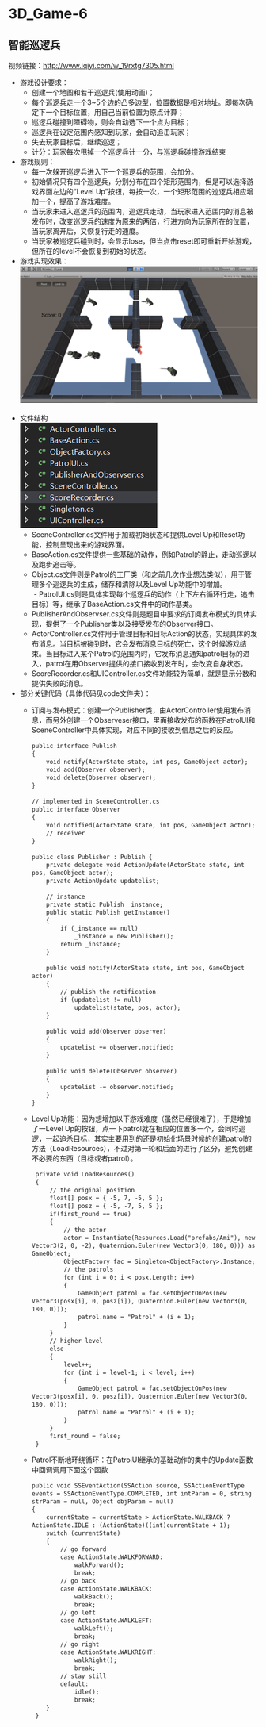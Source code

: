 # 3D_Game-6  
## 智能巡逻兵  
视频链接：http://www.iqiyi.com/w_19rxtg7305.html  
- 游戏设计要求：  
  - 创建一个地图和若干巡逻兵(使用动画)；  
  - 每个巡逻兵走一个3~5个边的凸多边型，位置数据是相对地址。即每次确定下一个目标位置，用自己当前位置为原点计算；  
  - 巡逻兵碰撞到障碍物，则会自动选下一个点为目标；  
  - 巡逻兵在设定范围内感知到玩家，会自动追击玩家；  
  - 失去玩家目标后，继续巡逻；  
  - 计分：玩家每次甩掉一个巡逻兵计一分，与巡逻兵碰撞游戏结束  
- 游戏规则：  
  - 每一次躲开巡逻兵进入下一个巡逻兵的范围，会加分。  
  - 初始情况只有四个巡逻兵，分别分布在四个矩形范围内，但是可以选择游戏界面左边的“Level Up”按钮，每按一次，一个矩形范围的巡逻兵相应增加一个，提高了游戏难度。  
  - 当玩家未进入巡逻兵的范围内，巡逻兵走动，当玩家进入范围内的消息被发布时，改变巡逻兵的速度为原来的两倍，行进方向为玩家所在的位置，当玩家离开后，又恢复行走的速度。
  - 当玩家被巡逻兵碰到时，会显示lose，但当点击reset即可重新开始游戏，但所在的level不会恢复到初始的状态。  
- 游戏实现效果：    
![avatar](https://github.com/MockingT/3D_Game-6/blob/master/pictures/result.png)  
- 文件结构  
![avatar](https://github.com/MockingT/3D_Game-6/blob/master/pictures/struct.png)  
  - SceneController.cs文件用于加载初始状态和提供Level Up和Reset功能，控制呈现出来的游戏界面。  
  - BaseAction.cs文件提供一些基础的动作，例如Patrol的静止，走动巡逻以及跑步追击等。  
  - Object.cs文件则是Patrol的工厂类（和之前几次作业想法类似），用于管理多个巡逻兵的生成，储存和清除以及Level Up功能中的增加。  
  - PatrolUI.cs则是具体实现每个巡逻兵的动作（上下左右循环行走，追击目标）等，继承了BaseAction.cs文件中的动作基类。  
  - PublisherAndObservser.cs文件则是题目中要求的订阅发布模式的具体实现，提供了一个Publisher类以及接受发布的Observer接口。  
  - ActorController.cs文件用于管理目标和目标Action的状态，实现具体的发布消息。当目标被碰到时，它会发布消息目标的死亡，这个时候游戏结束。当目标进入某个Patrol的范围内时，它发布消息通知patrol目标的进入，patrol在用Observer提供的接口接收到发布时，会改变自身状态。  
  - ScoreRecorder.cs和UIController.cs文件功能较为简单，就是显示分数和提供失败的消息。  
- 部分关键代码（具体代码见code文件夹）：  
  - 订阅与发布模式：创建一个Publisher类，由ActorController使用发布消息，而另外创建一个Observeser接口，里面接收发布的函数在PatrolUI和SceneController中具体实现，对应不同的接收到信息之后的反应。  
  
  
        public interface Publish
        {
            void notify(ActorState state, int pos, GameObject actor);
            void add(Observer observer);
            void delete(Observer observer);
        }

        // implemented in SceneController.cs
        public interface Observer
        {
            void notified(ActorState state, int pos, GameObject actor);
            // receiver
        }

        public class Publisher : Publish {
            private delegate void ActionUpdate(ActorState state, int pos, GameObject actor);
            private ActionUpdate updatelist;

            // instance
            private static Publish _instance;
            public static Publish getInstance()
            {
                if (_instance == null)
                    _instance = new Publisher();
                return _instance;
            }

            public void notify(ActorState state, int pos, GameObject actor)
            {
                // publish the notification
                if (updatelist != null)
                    updatelist(state, pos, actor);
            }

            public void add(Observer observer)
            {
                updatelist += observer.notified;
            }

            public void delete(Observer observer)
            {
                updatelist -= observer.notified;
            }
        }  
          
          
   - Level Up功能：因为想增加以下游戏难度（虽然已经很难了），于是增加了一Level Up的按钮，点一下patrol就在相应的位置多一个，会同时巡逻，一起追杀目标，其实主要用到的还是初始化场景时候的创建patrol的方法（LoadResources），不过对第一轮和后面的进行了区分，避免创建不必要的东西（目标或者patrol）。  
  
          private void LoadResources()
          {
              // the original position
              float[] posx = { -5, 7, -5, 5 };
              float[] posz = { -5, -7, 5, 5 };
              if(first_round == true)
              {
                  // the actor
                  actor = Instantiate(Resources.Load("prefabs/Ami"), new Vector3(2, 0, -2), Quaternion.Euler(new Vector3(0, 180, 0))) as GameObject;
                  ObjectFactory fac = Singleton<ObjectFactory>.Instance;
                  // the patrols
                  for (int i = 0; i < posx.Length; i++)
                  {
                      GameObject patrol = fac.setObjectOnPos(new Vector3(posx[i], 0, posz[i]), Quaternion.Euler(new Vector3(0, 180, 0)));
                      patrol.name = "Patrol" + (i + 1);
                  }
              }
              // higher level
              else
              {
                  level++;
                  for (int i = level-1; i < level; i++)
                  {
                      GameObject patrol = fac.setObjectOnPos(new Vector3(posx[i], 0, posz[i]), Quaternion.Euler(new Vector3(0, 180, 0)));
                      patrol.name = "Patrol" + (i + 1);
                  }
              }
              first_round = false;
          }  
          
          
    - Patrol不断地环绕循环：在PatrolUI继承的基础动作的类中的Update函数中回调调用下面这个函数  
  
          public void SSEventAction(SSAction source, SSActionEventType events = SSActionEventType.COMPLETED, int intParam = 0, string strParam = null, Object objParam = null)
          {
              currentState = currentState > ActionState.WALKBACK ? ActionState.IDLE : (ActionState)((int)currentState + 1);
              switch (currentState)
              {
                  // go forward
                  case ActionState.WALKFORWARD:
                      walkForward();
                      break;
                  // go back
                  case ActionState.WALKBACK:
                      walkBack();
                      break;
                  // go left
                  case ActionState.WALKLEFT:
                      walkLeft();
                      break;
                  // go right
                  case ActionState.WALKRIGHT:
                      walkRight();
                      break;
                  // stay still
                  default:
                      idle();
                      break;
              }
           }
